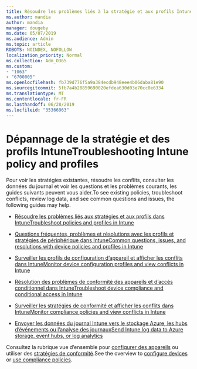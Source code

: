 ```yaml
---
title: Résoudre les problèmes liés à la stratégie et aux profils Intune
ms.author: mandia
author: mandia
manager: dougeby
ms.date: 05/07/2019
ms.audience: Admin
ms.topic: article
ROBOTS: NOINDEX, NOFOLLOW
localization_priority: Normal
ms.collection: Adm_O365
ms.custom:
- "1063"
- "6700005"
ms.openlocfilehash: fb739d776f5a9a384ecdb948eee4b06daba81e90
ms.sourcegitcommit: 5fb7a4b28859690020efdea630d03e70cc0e6334
ms.translationtype: MT
ms.contentlocale: fr-FR
ms.lasthandoff: 06/28/2019
ms.locfileid: "35366963"
---
```

# <a name="troubleshooting-intune-policy-and-profiles"></a><span data-ttu-id="290a6-102">Dépannage de la stratégie et des profils Intune</span><span class="sxs-lookup"><span data-stu-id="290a6-102">Troubleshooting Intune policy and profiles</span></span>

<span data-ttu-id="290a6-103">Pour voir les stratégies existantes, résoudre les conflits, consulter les données du journal et voir les questions et les problèmes courants, les guides suivants peuvent vous aider.</span><span class="sxs-lookup"><span data-stu-id="290a6-103">To see existing policies, troubleshoot conflicts, review log data, and see common questions and issues, the following guides may help.</span></span>

- [<span data-ttu-id="290a6-104">Résoudre les problèmes liés aux stratégies et aux profils dans Intune</span><span class="sxs-lookup"><span data-stu-id="290a6-104">Troubleshoot policies and profiles in Intune</span></span>](https://docs.microsoft.com/intune/troubleshoot-policies-in-microsoft-intune)

- [<span data-ttu-id="290a6-105">Questions fréquentes, problèmes et résolutions avec les profils et stratégies de périphérique dans Intune</span><span class="sxs-lookup"><span data-stu-id="290a6-105">Common questions, issues, and resolutions with device policies and profiles in Intune</span></span>](https://docs.microsoft.com/intune/device-profile-troubleshoot)

- [<span data-ttu-id="290a6-106">Surveiller les profils de configuration d’appareil et afficher les conflits dans Intune</span><span class="sxs-lookup"><span data-stu-id="290a6-106">Monitor device configuration profiles and view conflicts in Intune</span></span>](https://docs.microsoft.com/intune/device-profile-monitor)

- [<span data-ttu-id="290a6-107">Résolution des problèmes de conformité des appareils et d’accès conditionnel dans Intune</span><span class="sxs-lookup"><span data-stu-id="290a6-107">Troubleshoot device compliance and conditional access in Intune</span></span>](https://docs.microsoft.com/intune/troubleshoot-conditional-access)

- [<span data-ttu-id="290a6-108">Surveiller les stratégies de conformité et afficher les conflits dans Intune</span><span class="sxs-lookup"><span data-stu-id="290a6-108">Monitor compliance policies and view conflicts in Intune</span></span>](https://docs.microsoft.com/intune/compliance-policy-monitor)

- [<span data-ttu-id="290a6-109">Envoyer les données du journal Intune vers le stockage Azure, les hubs d’événements ou l’analyse des journaux</span><span class="sxs-lookup"><span data-stu-id="290a6-109">Send Intune log data to Azure storage, event hubs, or log analytics</span></span>](https://docs.microsoft.com/intune/review-logs-using-azure-monitor)

<span data-ttu-id="290a6-110">Consultez la rubrique vue d’ensemble pour [configurer des appareils](https://docs.microsoft.com/intune/device-profiles) ou utiliser des [stratégies de conformité](https://docs.microsoft.com/intune/device-compliance-get-started).</span><span class="sxs-lookup"><span data-stu-id="290a6-110">See the overview to [configure devices](https://docs.microsoft.com/intune/device-profiles) or [use compliance policies](https://docs.microsoft.com/intune/device-compliance-get-started).</span></span>